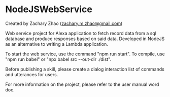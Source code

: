 # NodeJSWebService

Created by Zachary Zhao (zachary.m.zhao@gmail.com)

Web service project for Alexa application to fetch record data from a sql database and produce responses based on said data.
Developed in NodeJS as an alternative to writing a Lambda application.

To start the web service, use the command "npm run start".
To compile, use "npm run babel" or "npx babel src --out-dir ./dist".

Before publishing a skill, please create a dialog interaction list of commands and utterances for users.

For more information on the project, please refer to the user manual word doc.
